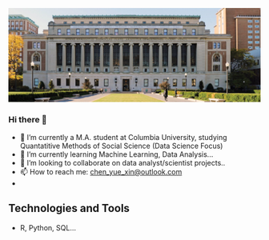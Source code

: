![Header](https://github.com/cyn-chen01/cyn-chen01/blob/main/CCT_Winter19_Page_09_Image_0001.jpg "Header")

### Hi there 👋

- 🔭 I’m currently a M.A. student at Columbia University, studying Quantatitive Methods of Social Science (Data Science Focus)
- 🌱 I’m currently learning Machine Learning, Data Analysis...
- 👯 I’m looking to collaborate on data analyst/scientist projects..
- 📫 How to reach me: chen_yue_xin@outlook.com
- 
## Technologies and Tools

- R, Python, SQL...

